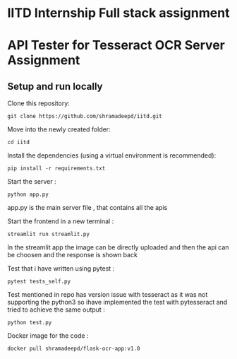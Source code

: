 # IITD Internship Full stack assignment

# API Tester for Tesseract OCR Server Assignment

## Setup and run locally
Clone this repository:
```
git clone https://github.com/shramadeepd/iitd.git
```

Move into the newly created folder:
```
cd iitd
```

Install the dependencies (using a virtual environment is recommended):
```
pip install -r requirements.txt
```
Start the server :
```
python app.py
```
app.py is the main server file , that contains all the apis 

Start the frontend in a new terminal :
```
streamlit run streamlit.py
```
In the streamlit app the image can be directly uploaded and then the api can be choosen and the response is shown back 

Test that i have written using pytest :
```
pytest tests_self.py
```
Test mentioned in repo has version issue with tesseract as it was not supporting the python3 so ihave implemented the test with pytesseract and tried to achieve the same output :
```
python test.py
```
Docker image for the code :
```
docker pull shramadeepd/flask-ocr-app:v1.0
```

